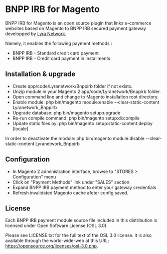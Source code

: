 # BNPP IRB for Magento

BNPP IRB for Magento is an open source plugin that links e-commerce websites based on Magento to BNPP IRB secured payment gateway developped by [Lyra Network](https://www.lyra-network.com/).

Namely, it enables the following payment methods :
* BNPP IRB - Standard credit card payment
* BNPP IRB - Credit card payment in installments

## Installation & upgrade

- Create app/code/Lyranetwork/Bnppirb folder if not exists.
- Unzip module in your Magento 2 app/code/Lyranetwork/Bnppirb folder.
- Open command line and change to Magento installation root directory.
- Enable module: php bin/magento module:enable --clear-static-content Lyranetwork_Bnppirb
- Upgrade database: php bin/magento setup:upgrade
- Re-run compile command: php bin/magento setup:di:compile
- Update static files by: php bin/magento setup:static-content:deploy [locale]

In order to deactivate the module: php bin/magento module:disable --clear-static-content Lyranetwork_Bnppirb

## Configuration

- In Magento 2 administration interface, browse to "STORES > Configuration" menu
- Click on "Payment Methods" link under "SALES" section
- Expand BNPP IRB payment method to enter your gateway credentials
- Refresh invalidated Magento cache afeter config saved. 

## License

Each BNPP IRB payment module source file included in this distribution is licensed under Open Software License (OSL 3.0).

Please see LICENSE.txt for the full text of the OSL 3.0 license. It is also available through the world-wide-web at this URL: https://opensource.org/licenses/osl-3.0.php.
